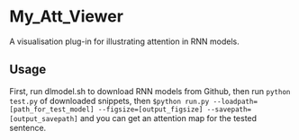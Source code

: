 # My_Att_Viewer
A visualisation plug-in for illustrating attention in RNN models.
## Usage
First, run dlmodel.sh to download RNN models from Github, then run `python test.py` of downloaded snippets, then `$python run.py --loadpath=[path_for_test_model] --figsize=[output_figsize] --savepath=[output_savepath]` and you can get an attention map for the tested sentence.
